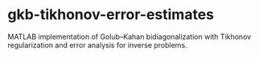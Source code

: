 # gkb-tikhonov-error-estimates
MATLAB implementation of Golub–Kahan bidiagonalization with Tikhonov regularization and error analysis for inverse problems.
